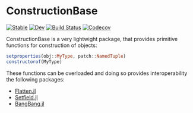 # ConstructionBase

[![Stable](https://img.shields.io/badge/docs-stable-blue.svg)](https://JuliaObjects.github.io/ConstructionBase.jl/stable)
[![Dev](https://img.shields.io/badge/docs-dev-blue.svg)](https://JuliaObjects.github.io/ConstructionBase.jl/dev)
[![Build Status](https://travis-ci.com/JuliaObjects/ConstructionBase.jl.svg?branch=master)](https://travis-ci.com/JuliaObjects/ConstructionBase.jl)
[![Codecov](https://codecov.io/gh/JuliaObjects/ConstructionBase.jl/branch/master/graph/badge.svg)](https://codecov.io/gh/JuliaObjects/ConstructionBase.jl)

ConstructionBase is a very lightwight package, that provides primitive functions for construction of objects:
```julia
setproperties(obj::MyType, patch::NamedTuple)
constructorof(MyType)
```
These functions can be overloaded and doing so provides interoperability the following packages:
* [Flatten.jl](https://github.com/rafaqz/Flatten.jl)
* [Setfield.jl](https://github.com/jw3126/Setfield.jl)
* [BangBang.jl](https://github.com/tkf/BangBang.jl)
